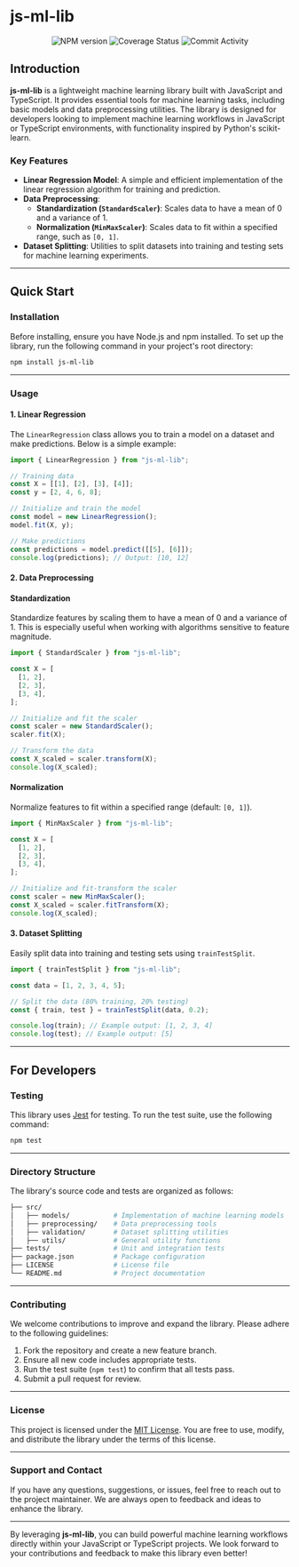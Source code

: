 # js-ml-lib

<p align="center">
  <img src="https://img.shields.io/npm/v/js-ml-lib.svg?style=flat-square" alt="NPM version" />
  <img src="https://coveralls.io/repos/github/JuiHsuanLee0303/js-ml-lib/badge.svg?branch=main" alt="Coverage Status" />
  <img src="https://img.shields.io/github/commit-activity/m/juihsuanlee0303/js-ml-lib" alt="Commit Activity" />
</p>

## Introduction

**js-ml-lib** is a lightweight machine learning library built with JavaScript and TypeScript. It provides essential tools for machine learning tasks, including basic models and data preprocessing utilities. The library is designed for developers looking to implement machine learning workflows in JavaScript or TypeScript environments, with functionality inspired by Python's scikit-learn.

### Key Features

- **Linear Regression Model**: A simple and efficient implementation of the linear regression algorithm for training and prediction.
- **Data Preprocessing**:
  - **Standardization (`StandardScaler`)**: Scales data to have a mean of 0 and a variance of 1.
  - **Normalization (`MinMaxScaler`)**: Scales data to fit within a specified range, such as `[0, 1]`.
- **Dataset Splitting**: Utilities to split datasets into training and testing sets for machine learning experiments.

---

## Quick Start

### Installation

Before installing, ensure you have Node.js and npm installed. To set up the library, run the following command in your project's root directory:

```bash
npm install js-ml-lib
```

---

### Usage

#### 1. Linear Regression

The `LinearRegression` class allows you to train a model on a dataset and make predictions. Below is a simple example:

```typescript
import { LinearRegression } from "js-ml-lib";

// Training data
const X = [[1], [2], [3], [4]];
const y = [2, 4, 6, 8];

// Initialize and train the model
const model = new LinearRegression();
model.fit(X, y);

// Make predictions
const predictions = model.predict([[5], [6]]);
console.log(predictions); // Output: [10, 12]
```

#### 2. Data Preprocessing

#### **Standardization**

Standardize features by scaling them to have a mean of 0 and a variance of 1. This is especially useful when working with algorithms sensitive to feature magnitude.

```typescript
import { StandardScaler } from "js-ml-lib";

const X = [
  [1, 2],
  [2, 3],
  [3, 4],
];

// Initialize and fit the scaler
const scaler = new StandardScaler();
scaler.fit(X);

// Transform the data
const X_scaled = scaler.transform(X);
console.log(X_scaled);
```

#### **Normalization**

Normalize features to fit within a specified range (default: `[0, 1]`).

```typescript
import { MinMaxScaler } from "js-ml-lib";

const X = [
  [1, 2],
  [2, 3],
  [3, 4],
];

// Initialize and fit-transform the scaler
const scaler = new MinMaxScaler();
const X_scaled = scaler.fitTransform(X);
console.log(X_scaled);
```

#### 3. Dataset Splitting

Easily split data into training and testing sets using `trainTestSplit`.

```typescript
import { trainTestSplit } from "js-ml-lib";

const data = [1, 2, 3, 4, 5];

// Split the data (80% training, 20% testing)
const { train, test } = trainTestSplit(data, 0.2);

console.log(train); // Example output: [1, 2, 3, 4]
console.log(test); // Example output: [5]
```

---

## For Developers

### Testing

This library uses [Jest](https://jestjs.io/) for testing. To run the test suite, use the following command:

```bash
npm test
```

---

### Directory Structure

The library's source code and tests are organized as follows:

```bash
├── src/
│   ├── models/           # Implementation of machine learning models
│   ├── preprocessing/    # Data preprocessing tools
│   ├── validation/       # Dataset splitting utilities
│   ├── utils/            # General utility functions
├── tests/                # Unit and integration tests
├── package.json          # Package configuration
├── LICENSE               # License file
└── README.md             # Project documentation
```

---

### Contributing

We welcome contributions to improve and expand the library. Please adhere to the following guidelines:

1. Fork the repository and create a new feature branch.
2. Ensure all new code includes appropriate tests.
3. Run the test suite (`npm test`) to confirm that all tests pass.
4. Submit a pull request for review.

---

### License

This project is licensed under the [MIT License](./LICENSE). You are free to use, modify, and distribute the library under the terms of this license.

---

### Support and Contact

If you have any questions, suggestions, or issues, feel free to reach out to the project maintainer. We are always open to feedback and ideas to enhance the library.

---

By leveraging **js-ml-lib**, you can build powerful machine learning workflows directly within your JavaScript or TypeScript projects. We look forward to your contributions and feedback to make this library even better!
